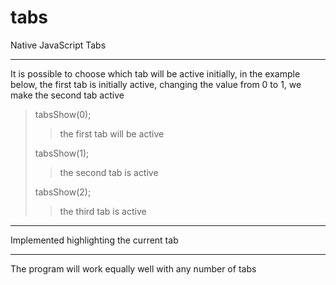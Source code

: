 # tabs
Native JavaScript Tabs
***
It is possible to choose which tab will be active initially, in the example below, the first tab is initially active, changing the value from 0 to 1, we make the second tab active

>tabsShow(0); 
>>the first tab will be active
>
>tabsShow(1);
>>the second tab is active
>
>tabsShow(2);
>>the third tab is active
>
***
Implemented highlighting the current tab
***
The program will work equally well with any number of tabs
